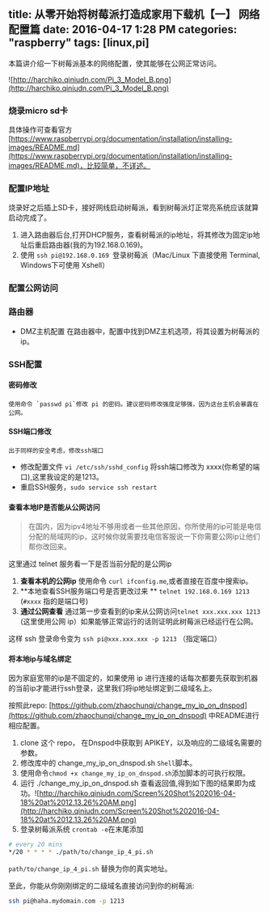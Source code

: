title: 从零开始将树莓派打造成家用下载机【一】 网络配置篇
date: 2016-04-17 1:28 PM
categories: "raspberry"
tags: [linux,pi]
---

本篇讲介绍一下树莓派基本的网络配置，使其能够在公网正常访问。
<!--more-->

![http://harchiko.qiniudn.com/Pi_3_Model_B.png](http://harchiko.qiniudn.com/Pi_3_Model_B.png)

### 烧录micro sd卡

具体操作可查看官方[https://www.raspberrypi.org/documentation/installation/installing-images/README.md](https://www.raspberrypi.org/documentation/installation/installing-images/README.md)，比较简单，不详述。

### 配置IP地址

烧录好之后插上SD卡，接好网线启动树莓派，看到树莓派灯正常亮系统应该就算启动完成了。

1. 进入路由器后台,打开DHCP服务，查看树莓派的ip地址，将其修改为固定ip地址后重启路由器(我的为192.168.0.169)。
2. 使用 `ssh pi@192.168.0.169 `登录树莓派（Mac/Linux 下直接使用 Terminal, Windows下可使用 Xshell）

### 配置公网访问


### 路由器
* DMZ主机配置
在路由器中，配置中找到DMZ主机选项，将其设置为树莓派的ip。

### SSH配置
#### 密码修改
    使用命令 `passwd pi`修改 pi 的密码。建议密码修改强度足够强，因为这台主机会暴露在公网。
#### SSH端口修改
    出于同样的安全考虑，修改ssh端口

* 修改配置文件 `vi /etc/ssh/sshd_config` 将ssh端口修改为 xxxx(你希望的端口),这里我设定的是1213。
* 重启SSH服务，`sudo service ssh restart`

#### 查看本地IP是否能从公网访问

> 在国内，因为ipv4地址不够用或者一些其他原因，你所使用的ip可能是电信分配的局域网的ip，这时候你就需要找电信客服说一下你需要公网ip让他们帮你改回来。

这里通过 telnet 服务看一下是否当前分配的是公网ip
1. **查看本机的公网ip**
使用命令 `curl ifconfig.me`,或者直接在百度中搜索ip。
2. **本地查看SSH服务端口号是否更改过来 ** `telnet 192.168.0.169 1213` 
(`#xxxx` 指的是端口号)
3. **通过公网查看** 通过第一步查看到的ip来从公网访问`telnet xxx.xxx.xxx 1213`
(这里使用公网 ip）如果能够正常运行的话则证明此树莓派已经运行在公网。

这样 ssh 登录命令变为 `ssh pi@xxx.xxx.xxx -p 1213` （指定端口）


#### 将本地ip与域名绑定

因为家庭宽带的ip是不固定的，如果使用 ip 进行连接的话每次都要先获取到机器的当前ip才能进行ssh登录，这里我们将ip地址绑定到二级域名上。

按照此repo: [https://github.com/zhaochunqi/change_my_ip_on_dnspod](https://github.com/zhaochunqi/change_my_ip_on_dnspod) 中README进行相应配置。

1. clone 这个 repo， 在Dnspod中获取到 APIKEY，以及响应的二级域名需要的参数。
2. 修改库中的 change_my_ip_on_dnspod.sh `Shell`脚本。
3. 使用命令`chmod +x change_my_ip_on_dnspod.sh`添加脚本的可执行权限。
4. 运行 ./change_my_ip_on_dnspod.sh 查看返回值,得到如下图的结果即为成功。![http://harchiko.qiniudn.com/Screen%20Shot%202016-04-18%20at%2012.13.26%20AM.png](http://harchiko.qiniudn.com/Screen%20Shot%202016-04-18%20at%2012.13.26%20AM.png)
3. 登录树莓派系统 `crontab -e`在末尾添加 
```bash
# every 20 mins
*/20 * * * * ./path/to/change_ip_4_pi.sh
```
`path/to/change_ip_4_pi.sh` 替换为你的真实地址。

至此，你能从你刚刚绑定的二级域名直接访问到你的树莓派:

```bash
ssh pi@haha.mydomain.com -p 1213
```
